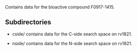 Contains data for the bioactive compound F0917-1415.

## Subdirectories

- cside/ contains data for the C-side search space on rv1821.

- nside/ contains data for the N-side search space on rv1821.

